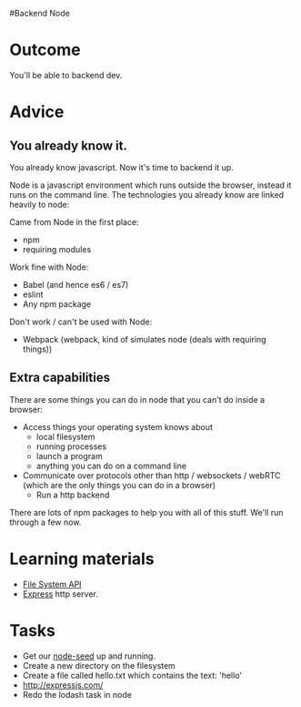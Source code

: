 #Backend Node

# Outcome

You'll be able to backend dev.

# Advice

## You already know it.

You already know javascript. Now it's time to backend it up.

Node is a javascript environment which runs outside the browser, instead it runs on the command line. The technologies you already know are linked heavily to node:

Came from Node in the first place:

* npm
* requiring modules


Work fine with Node:

* Babel (and hence es6 / es7)
* eslint
* Any npm package

Don't work / can't be used with Node:

* Webpack (webpack, kind of simulates node (deals with requiring things))

## Extra capabilities

There are some things you can do in node that you can't do inside a browser:

* Access things your operating system knows about
  * local filesystem
  * running processes
  * launch a program
  * anything you can do on a command line
* Communicate over protocols other than http / websockets / webRTC (which are the only things you can do in a browser)
  * Run a http backend


There are lots of npm packages to help you with all of this stuff. We'll run through a few now.


# Learning materials

* [File System API](https://nodejs.org/api/fs.html)
* [Express](http://expressjs.com/) http server.

# Tasks

* Get our [node-seed](https://github.com/z-dev/node-seed) up and running.
* Create a new directory on the filesystem
* Create a file called hello.txt which contains the text: 'hello'
* http://expressjs.com/
* Redo the lodash task in node

